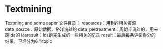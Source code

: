 # Textmining
Textming and some paper
文件目录：
resources：用到的相关资源
data_source：原始数据，裕洋洗过的
data_pretreatment：周韵丰洗过的，用来跑lda的
ldaresult：lda跑完生成的一些相关的记录
result：最后每条评论得分的结果，已经分为6个topic
